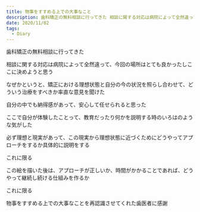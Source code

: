 ```yaml
---
title: 物事をすすめる上での大事なこと
description: 歯科矯正の無料相談に行ってきた 相談に関する対応は病院によって全然違って、今回の場所はとても良かったし...
date: 2020/11/02
tags:
  - Diary
---
```


歯科矯正の無料相談に行ってきた

相談に関する対応は病院によって全然違って、今回の場所はとても良かったしここに決めようと思う

なぜかというと、矯正における理想状態と自分の今の状況を照らし合わせて、どういう治療をすべきか率直な意見を聞けた

自分の中でも納得感があって、安心して任せられると思った

ここで自分が体験したことって、教育だったり何かを説明する時のいろはのような気がした

必ず理想と現実があって、この現実から理想状態に近づくためにどうやってアプローチをするか具体的に説明をする

これに限る

この絵を描いた後は、アプローチが正しいか、時間がかかることであれば、どうやって継続し続ける仕組みを作るか

これに限る

物事をすすめる上での大事なことを再認識させてくれた歯医者に感謝
